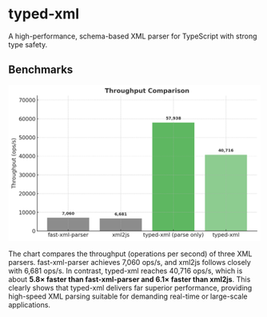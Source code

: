 # typed-xml

A high-performance, schema-based XML parser for TypeScript with strong type safety.

## Benchmarks

![](benchmark/result.png)

The chart compares the throughput (operations per second) of three XML parsers.
fast-xml-parser achieves 7,060 ops/s, and xml2js follows closely with 6,681 ops/s.
In contrast, typed-xml reaches 40,716 ops/s, which is about **5.8× faster than fast-xml-parser and 6.1× faster than xml2js**.
This clearly shows that typed-xml delivers far superior performance, providing high-speed XML parsing suitable for demanding real-time or large-scale applications.
